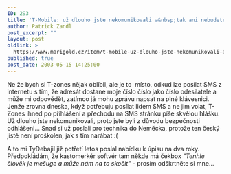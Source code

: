 ```yaml
---
ID: 293
title: 'T-Mobile: už dlouho jste nekomunikovali a&nbsp;tak ani nebudete&#8230;'
author: Patrick Zandl
post_excerpt: ""
layout: post
oldlink: >
  https://www.marigold.cz/item/t-mobile-uz-dlouho-jste-nekomunikovali-a-tak-ani-nebudete
published: true
post_date: 2003-05-15 14:25:00
---
```

<p>
Ne že bych si T-zones nějak oblíbil, ale je to&#160; místo, odkud lze posílat SMS z internetu s tím, že adresát dostane moje číslo číslo jako číslo odesilatele a může mi odpovědět, zatímco já mohu zprávu napsat na plné klávesnici. Jenže zrovna dneska, když potřebuju posílat lidem SMS a ne jim volat, T-Zones ihned po přihlášení a přechodu na SMS stránku&#160;píše skvělou hlášku: Už dlouho jste nekomunikovali, proto jste byli z důvodu bezpečnosti odhlášeni... Snad si už poslali pro technika do Neměcka, protože ten český jistě není proškolen, jak s tím narábat :(</p>

<p>
A to mi TyDebajil již potřetí letos poslal nabídku k úpisu na dva roky. Předpokládám, že kastomerkér softvér tam někde má čekbox <EM>"Tenhle člověk je mešuge a může nám na to skočit"</EM> - prosím odškrtněte si mne...</p>
